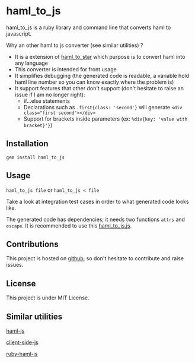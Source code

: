 haml_to_js
=========

haml_to_js is a ruby library and command line that converts haml to javascript.

Why an other haml to js converter (see similar utilities) ?
* It is a extension of [haml_to_star](https://github.com/sdrdis/haml_to_star) which purpose is to convert haml into any language
* This converter is intended for front usage
* It simplifies debugging (the generated code is readable, a variable hold haml line number so you can know exactly where the problem is)
* It support features that other don't support (don't hesitate to raise an issue if I am no longer right):
  * if...else statements
  * Declarations such as `.first{class: 'second'}` will generate `<div class="first second"></div>`
  * Support for brackets inside parameters (ex: `%div{key: 'value with bracket}'}`)

Installation
------------

`gem install haml_to_js`

Usage
-----

`haml_to_js file` or `haml_to_js < file`

Take a look at integration test cases in order to what generated code looks like.

The generated code has dependencies; it needs two functions `attrs` and `escape`. It is recommended to use this [haml_to_js.js](https://github.com/sdrdis/haml_to_js/blob/master/js/haml_to_js.js).

Contributions
-------------

This project is hosted on [github](https://github.com/sdrdis/haml_to_js), so don't hesitate to contribute and raise issues.

License
-------

This project is under MIT License.

Similar utilities
-----------------

[haml-js](https://github.com/creationix/haml-js)

[client-side-js](https://github.com/uglyog/clientside-haml-js)

[ruby-haml-js](https://github.com/dnagir/ruby-haml-js)
